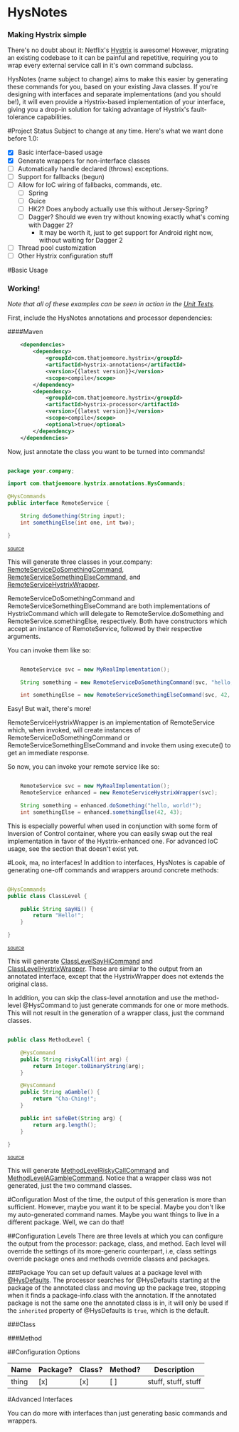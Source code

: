 # HysNotes
### Making Hystrix simple

There's no doubt about it: Netflix's [Hystrix](https://github.com/Netflix/Hystrix) is awesome! However, migrating an existing codebase to it
can be painful and repetitive, requiring you to wrap every external service call in it's own command subclass.

HysNotes (name subject to change) aims to make this easier by generating these commands for you, based on your existing Java classes.
If you're designing with interfaces and separate implementations (and you should be!), it will even provide a Hystrix-based implementation
of your interface, giving you a drop-in solution for taking advantage of Hystrix's fault-tolerance capabilities.

#Project Status
Subject to change at any time.  Here's what we want done before 1.0:

- [x] Basic interface-based usage
- [x] Generate wrappers for non-interface classes
- [ ] Automatically handle declared (throws) exceptions.
- [ ] Support for fallbacks (begun)
- [ ] Allow for IoC wiring of fallbacks, commands, etc.
    - [ ] Spring
    - [ ] Guice
    - [ ] HK2? Does anybody actually use this without Jersey-Spring?
    - [ ] Dagger? Should we even try without knowing exactly what's coming with Dagger 2?
        - It may be worth it, just to get support for Android right now, without waiting for Dagger 2
- [ ] Thread pool customization
- [ ] Other Hystrix configuration stuff

#Basic Usage
### Working!

_Note that all of these examples can be seen in action in the [Unit Tests](processor/src/test/java/tests/example/ExampleTest.java)._

First, include the HysNotes annotations and processor dependencies:

####Maven

```xml
    <dependencies>
        <dependency>
            <groupId>com.thatjoemoore.hystrix</groupId>
            <artifactId>hystrix-annotations</artifactId>
            <version>{{latest version}}</version>
            <scope>compile</scope>
        </dependency>
        <dependency>
            <groupId>com.thatjoemoore.hystrix</groupId>
            <artifactId>hystrix-processor</artifactId>
            <version>{{latest version}}</version>
            <scope>compile</scope>
            <optional>true</optional>
        </dependency>
    </dependencies>
```

Now, just annotate the class you want to be turned into commands!

```java

package your.company;

import com.thatjoemoore.hystrix.annotations.HysCommands;

@HysCommands
public interface RemoteService {

    String doSomething(String input);
    int somethingElse(int one, int two);

}

```
<sup>[source](processor/src/test/resources/tests/example/basic/RemoteService.java)</sup>

This will generate three classes in your.company:
[RemoteServiceDoSomethingCommand](processor/src/test/resources/tests/example/basic/RemoteServiceDoSomethingCommand.java),
[RemoteServiceSomethingElseCommand](processor/src/test/resources/tests/example/basic/RemoteServiceSomethingElseCommand.java),
and [RemoteServiceHystrixWrapper](processor/src/test/resources/tests/example/basic/RemoteServiceHystrixWrapper.java).

RemoteServiceDoSomethingCommand and RemoteServiceSomethingElseCommand are both implementations of HystrixCommand which will delegate to
RemoteService.doSomething and RemoteService.somethingElse, respectively. Both have constructors which accept an instance of RemoteService, followed by their
respective arguments.

You can invoke them like so:

```java

    RemoteService svc = new MyRealImplementation();

    String something = new RemoteServiceDoSomethingCommand(svc, "hello, world!").execute();

    int somethingElse = new RemoteServiceSomethingElseCommand(svc, 42, 43).execute();

```

Easy!  But wait, there's more!

RemoteServiceHystrixWrapper is an implementation of RemoteService which, when invoked, will create instances of RemoteServiceDoSomethingCommand or
RemoteServiceSomethingElseCommand and invoke them using execute() to get an immediate response.

So now, you can invoke your remote service like so:

```java

    RemoteService svc = new MyRealImplementation();
    RemoteService enhanced = new RemoteServiceHystrixWrapper(svc);

    String something = enhanced.doSomething("hello, world!");
    int somethingElse = enhanced.somethingElse(42, 43);

```

This is especially powerful when used in conjunction with some form of Inversion of Control container, where you can easily swap
out the real implementation in favor of the Hystrix-enhanced one.  For advanced IoC usage, see the section that doesn't exist yet.

#Look, ma, no interfaces!
In addition to interfaces, HysNotes is capable of generating one-off commands and wrappers around concrete methods:

```java

@HysCommands
public class ClassLevel {

    public String sayHi() {
        return "Hello!";
    }

}

```
<sup>[source](processor/src/test/resources/tests/example/nointerface/ClassLevel.java)</sup>

This will generate [ClassLevelSayHiCommand](processor/src/test/resources/tests/example/nointerface/ClassLevelSayHiCommand.java)
and [ClassLevelHystrixWrapper](processor/src/test/resources/tests/example/nointerface/ClassLevelHystrixWrapper.java). These
are similar to the output from an annotated interface, except that the HystrixWrapper does not extends the original class.

In addition, you can skip the class-level annotation and use the method-level @HysCommand to just generate commands for
one or more methods. This will not result in the generation of a wrapper class, just the command classes.

```java

public class MethodLevel {

    @HysCommand
    public String riskyCall(int arg) {
        return Integer.toBinaryString(arg);
    }

    @HysCommand
    public String aGamble() {
        return "Cha-Ching!";
    }

    public int safeBet(String arg) {
        return arg.length();
    }

}

```
<sup>[source](processor/src/test/resources/tests/example/nointerface/MethodLevel.java)</sup>

This will generate [MethodLevelRiskyCallCommand](processor/src/test/resources/tests/example/nointerface/MethodLevelRiskyCallCommand.java)
and [MethodLevelAGambleCommand](processor/src/test/resources/tests/example/nointerface/MethodLevelAGambleCommand.java). Notice that a wrapper
class was not generated, just the two command classes.

#Configuration
Most of the time, the output of this generation is more than sufficient. However, maybe you want it to be special. Maybe
you don't like my auto-generated command names. Maybe you want things to live in a different package.  Well, we can do that!

##Configuration Levels
There are three levels at which you can configure the output from the processor: package, class, and method. Each level
will override the settings of its more-generic counterpart, i.e, class settings override package ones and methods override
classes and packages.

###Package
You can set up default values at a package level with [@HysDefaults](annotations/src/main/java/com/thatjoemoore/hystrix/annotations/HysDefaults.java).
The processor searches for @HysDefaults starting at the package of the annotated class and moving up the package tree,
stopping when it finds a package-info.class with the annotation. If the annotated package is not the same one the annotated
class is in, it will only be used if the `inherited` property of @HysDefaults is `true`, which is the default.

###Class

###Method

##Configuration Options

 Name | Package? | Class? | Method? | Description
------|----------|--------|---------|-------------
thing | [x] | [x] | [ ] | stuff, stuff, stuff

#Advanced Interfaces

You can do more with interfaces than just generating basic commands and wrappers.



